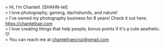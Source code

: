 ⟡ Hi, I’m Chantell. [SHAHN-tel]<br>
⟡ I love photography, gaming, dachshunds, and nature!<br>
⟡ I've owned my photography business for 8 years! Check it out here: https://chantellrae.com<br>
⟡ I love creating things that help people, bonus points if it's a cute aesthetic. ♡<br>
⟡ You can reach me at chantellraecruz@gmail.com

<!---
chantellrae/chantellrae is a ✨ special ✨ repository because its `README.md` (this file) appears on your GitHub profile.
You can click the Preview link to take a look at your changes.
--->
